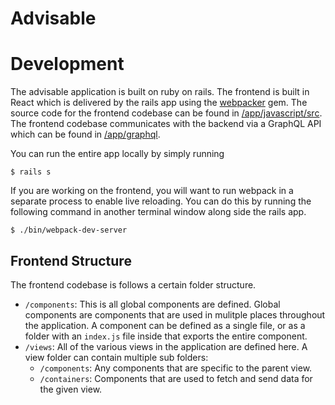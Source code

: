 # Advisable


# Development

The advisable application is built on ruby on rails. The frontend is built in
React which is delivered by the rails app using the [webpacker](https://github.com/rails/webpacker) gem. The source code for the frontend codebase can be found in [/app/javascript/src](https://github.com/thomascullen/Advisable/tree/master/app/javascript/src). The frontend codebase communicates with the backend via a GraphQL API which can be found in [/app/graphql](https://github.com/thomascullen/Advisable/tree/master/app/graphql).

You can run the entire app locally by simply running

```
$ rails s
```

If you are working on the frontend, you will want to run webpack in a separate process to enable live reloading. You can do this by running the following command in another terminal window along side the rails app.

```
$ ./bin/webpack-dev-server
```

## Frontend Structure
The frontend codebase is follows a certain folder structure.

- `/components`: This is all global components are defined. Global components are components that are used in mulitple places throughout the application. A component can be defined as a single file, or as a folder with an `index.js` file inside that exports the entire component.
- `/views`: All of the various views in the application are defined here. A view folder can contain multiple sub folders:
  - `/components`: Any components that are specific to the parent view.
  - `/containers`: Components that are used to fetch and send data for the given view.
